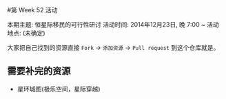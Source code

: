 #第 Week 52 活动

本期主题: 恒星际移民的可行性研讨
活动时间: 2014年12月23日, 晚 7:00 ~
活动地点: (未确定)

大家把自己找到的资源直接
`Fork` -> `添加资源` -> `Pull request` 到这个仓库就是。

## 需要补完的资源
* 星环城图(极乐空间，星际穿越)
